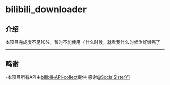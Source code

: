 # bilibili_downloader

## 介绍

本项目完成度不足10%，暂时不能使用（什么时候，就看我什么时候治好懒癌了

---

## 鸣谢

-本项目所有API由[bilibili-API-collect](https://github.com/SocialSisterYi/bilibili-API-collect)提供
感谢[@SocialSisterYi](https://github.com/SocialSisterYi)
